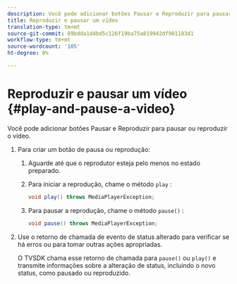 ```yaml
---
description: Você pode adicionar botões Pausar e Reproduzir para pausar ou reproduzir o vídeo.
title: Reproduzir e pausar um vídeo
translation-type: tm+mt
source-git-commit: 89bdda1d4bd5c126f19ba75a819942df901183d1
workflow-type: tm+mt
source-wordcount: '105'
ht-degree: 0%

---
```



# Reproduzir e pausar um vídeo {#play-and-pause-a-video}

Você pode adicionar botões Pausar e Reproduzir para pausar ou reproduzir o vídeo.

1. Para criar um botão de pausa ou reprodução:
   1. Aguarde até que o reprodutor esteja pelo menos no estado preparado.
   1. Para iniciar a reprodução, chame o método `play` :

      ```java
      void play() throws MediaPlayerException;
      ```

   1. Para pausar a reprodução, chame o método `pause()` :

      ```java
      void pause() throws MediaPlayerException;
      ```

1. Use o retorno de chamada de evento de status alterado para verificar se há erros ou para tomar outras ações apropriadas.

   O TVSDK chama esse retorno de chamada para `pause()` ou `play()` e transmite informações sobre a alteração de status, incluindo o novo status, como pausado ou reproduzido.

